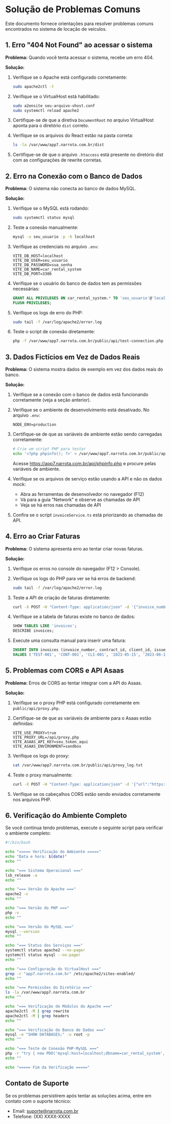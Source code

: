 
# Solução de Problemas Comuns

Este documento fornece orientações para resolver problemas comuns encontrados no sistema de locação de veículos.

## 1. Erro "404 Not Found" ao acessar o sistema

**Problema:** Quando você tenta acessar o sistema, recebe um erro 404.

**Solução:**

1. Verifique se o Apache está configurado corretamente:
   ```bash
   sudo apache2ctl -t
   ```

2. Verifique se o VirtualHost está habilitado:
   ```bash
   sudo a2ensite seu-arquivo-vhost.conf
   sudo systemctl reload apache2
   ```

3. Certifique-se de que a diretiva `DocumentRoot` no arquivo VirtualHost aponta para o diretório `dist` correto.

4. Verifique se os arquivos do React estão na pasta correta:
   ```bash
   ls -la /var/www/app7.narrota.com.br/dist
   ```

5. Certifique-se de que o arquivo `.htaccess` está presente no diretório dist com as configurações de rewrite corretas.

## 2. Erro na Conexão com o Banco de Dados

**Problema:** O sistema não conecta ao banco de dados MySQL.

**Solução:**

1. Verifique se o MySQL está rodando:
   ```bash
   sudo systemctl status mysql
   ```

2. Teste a conexão manualmente:
   ```bash
   mysql -u seu_usuario -p -h localhost
   ```

3. Verifique as credenciais no arquivo `.env`:
   ```
   VITE_DB_HOST=localhost
   VITE_DB_USER=seu_usuario
   VITE_DB_PASSWORD=sua_senha
   VITE_DB_NAME=car_rental_system
   VITE_DB_PORT=3306
   ```

4. Verifique se o usuário do banco de dados tem as permissões necessárias:
   ```sql
   GRANT ALL PRIVILEGES ON car_rental_system.* TO 'seu_usuario'@'localhost';
   FLUSH PRIVILEGES;
   ```

5. Verifique os logs de erro do PHP:
   ```bash
   sudo tail -f /var/log/apache2/error.log
   ```

6. Teste o script de conexão diretamente:
   ```bash
   php -f /var/www/app7.narrota.com.br/public/api/test-connection.php
   ```

## 3. Dados Fictícios em Vez de Dados Reais

**Problema:** O sistema mostra dados de exemplo em vez dos dados reais do banco.

**Solução:**

1. Verifique se a conexão com o banco de dados está funcionando corretamente (veja a seção anterior).

2. Verifique se o ambiente de desenvolvimento está desativado. No arquivo `.env`:
   ```
   NODE_ENV=production
   ```

3. Certifique-se de que as variáveis de ambiente estão sendo carregadas corretamente:
   ```bash
   # Crie um script PHP para testar
   echo '<?php phpinfo(); ?>' > /var/www/app7.narrota.com.br/public/api/phpinfo.php
   ```
   Acesse https://app7.narrota.com.br/api/phpinfo.php e procure pelas variáveis de ambiente.

4. Verifique se os arquivos de serviço estão usando a API e não os dados mock:
   - Abra as ferramentas de desenvolvedor no navegador (F12)
   - Vá para a guia "Network" e observe as chamadas de API
   - Veja se há erros nas chamadas de API

5. Confira se o script `invoiceService.ts` está priorizando as chamadas de API.

## 4. Erro ao Criar Faturas

**Problema:** O sistema apresenta erro ao tentar criar novas faturas.

**Solução:**

1. Verifique os erros no console do navegador (F12 > Console).

2. Verifique os logs do PHP para ver se há erros de backend:
   ```bash
   sudo tail -f /var/log/apache2/error.log
   ```

3. Teste a API de criação de faturas diretamente:
   ```bash
   curl -X POST -H "Content-Type: application/json" -d '{"invoice_number":"TEST-001","contract_id":"CONT-001","client_id":"CLI-001","issue_date":"2023-05-15","due_date":"2023-06-15","amount":100,"status":"pending"}' https://app7.narrota.com.br/api/execute-query.php
   ```

4. Verifique se a tabela de faturas existe no banco de dados:
   ```sql
   SHOW TABLES LIKE 'invoices';
   DESCRIBE invoices;
   ```

5. Execute uma consulta manual para inserir uma fatura:
   ```sql
   INSERT INTO invoices (invoice_number, contract_id, client_id, issue_date, due_date, amount, status) 
   VALUES ('TEST-001', 'CONT-001', 'CLI-001', '2023-05-15', '2023-06-15', 100, 'pending');
   ```

## 5. Problemas com CORS e API Asaas

**Problema:** Erros de CORS ao tentar integrar com a API do Asaas.

**Solução:**

1. Verifique se o proxy PHP está configurado corretamente em `public/api/proxy.php`.

2. Certifique-se de que as variáveis de ambiente para o Asaas estão definidas:
   ```
   VITE_USE_PROXY=true
   VITE_PROXY_URL=/api/proxy.php
   VITE_ASAAS_API_KEY=seu_token_aqui
   VITE_ASAAS_ENVIRONMENT=sandbox
   ```

3. Verifique os logs do proxy:
   ```bash
   cat /var/www/app7.narrota.com.br/public/api/proxy_log.txt
   ```

4. Teste o proxy manualmente:
   ```bash
   curl -X POST -H "Content-Type: application/json" -d '{"url":"https://sandbox.asaas.com/api/v3/customers"}' https://app7.narrota.com.br/api/proxy.php
   ```

5. Verifique se os cabeçalhos CORS estão sendo enviados corretamente nos arquivos PHP.

## 6. Verificação do Ambiente Completo

Se você continua tendo problemas, execute o seguinte script para verificar o ambiente completo:

```bash
#!/bin/bash

echo "===== Verificação do Ambiente ====="
echo "Data e hora: $(date)"
echo ""

echo "=== Sistema Operacional ==="
lsb_release -a
echo ""

echo "=== Versão do Apache ==="
apache2 -v
echo ""

echo "=== Versão do PHP ==="
php -v
echo ""

echo "=== Versão do MySQL ==="
mysql --version
echo ""

echo "=== Status dos Serviços ==="
systemctl status apache2 --no-pager
systemctl status mysql --no-pager
echo ""

echo "=== Configuração do VirtualHost ==="
grep -r "app7.narrota.com.br" /etc/apache2/sites-enabled/
echo ""

echo "=== Permissões do Diretório ==="
ls -la /var/www/app7.narrota.com.br
echo ""

echo "=== Verificação de Módulos do Apache ==="
apache2ctl -M | grep rewrite
apache2ctl -M | grep headers
echo ""

echo "=== Verificação do Banco de Dados ==="
mysql -e "SHOW DATABASES;" -u root -p
echo ""

echo "=== Teste de Conexão PHP-MySQL ==="
php -r "try { new PDO('mysql:host=localhost;dbname=car_rental_system', 'root', ''); echo 'Conexão OK\n'; } catch(PDOException \$e) { echo 'Erro: ' . \$e->getMessage() . '\n'; }"
echo ""

echo "===== Fim da Verificação ====="
```

## Contato de Suporte

Se os problemas persistirem após tentar as soluções acima, entre em contato com o suporte técnico:

- Email: suporte@narrota.com.br
- Telefone: (XX) XXXX-XXXX
